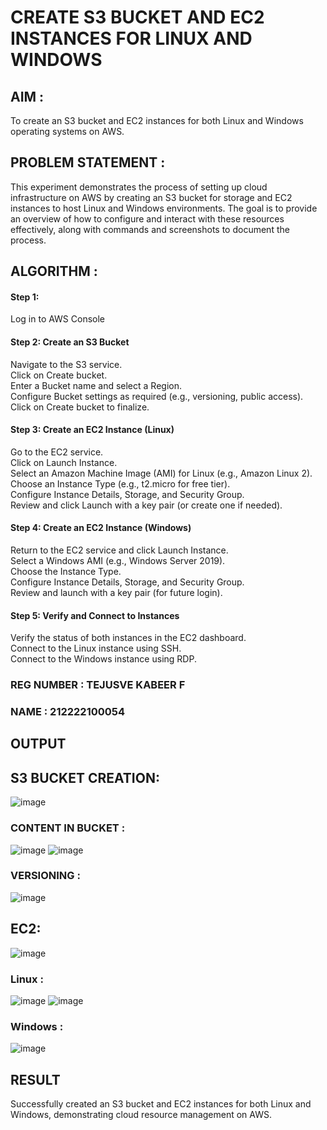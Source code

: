  # CREATE S3 BUCKET AND EC2 INSTANCES FOR LINUX AND WINDOWS

## AIM :
To create an S3 bucket and EC2 instances for both Linux and Windows operating systems on AWS.

## PROBLEM STATEMENT :
This experiment demonstrates the process of setting up cloud infrastructure on AWS by creating an S3 bucket for storage and EC2 instances to host Linux and Windows environments. The goal is to provide an overview of how to configure and interact with these resources effectively, along with commands and screenshots to document the process.

## ALGORITHM :

#### Step 1:
Log in to AWS Console</br>

#### Step 2: Create an S3 Bucket</br>
Navigate to the S3 service.</br>
Click on Create bucket.</br>
Enter a Bucket name and select a Region.</br>
Configure Bucket settings as required (e.g., versioning, public access).</br>
Click on Create bucket to finalize.</br>

#### Step 3: Create an EC2 Instance (Linux)
Go to the EC2 service.</br>
Click on Launch Instance.</br>
Select an Amazon Machine Image (AMI) for Linux (e.g., Amazon Linux 2).</br>
Choose an Instance Type (e.g., t2.micro for free tier).</br>
Configure Instance Details, Storage, and Security Group.</br>
Review and click Launch with a key pair (or create one if needed).</br>

#### Step 4: Create an EC2 Instance (Windows)
Return to the EC2 service and click Launch Instance.</br>
Select a Windows AMI (e.g., Windows Server 2019).</br>
Choose the Instance Type.</br>
Configure Instance Details, Storage, and Security Group.</br>
Review and launch with a key pair (for future login).</br>

#### Step 5: Verify and Connect to Instances
Verify the status of both instances in the EC2 dashboard.</br>
Connect to the Linux instance using SSH.</br>
Connect to the Windows instance using RDP.</br>

### REG NUMBER : TEJUSVE KABEER F
### NAME : 212222100054

## OUTPUT
## S3 BUCKET CREATION:
![image](https://github.com/user-attachments/assets/4e356df0-220e-4dde-9512-b1b21a4167e1)
### CONTENT IN BUCKET :
![image](https://github.com/user-attachments/assets/9561c4b9-7e9a-4afc-a43f-4b293785e845)
![image](https://github.com/user-attachments/assets/ff392526-683b-465d-ab9e-043d7e11d15e)
### VERSIONING :
![image](https://github.com/user-attachments/assets/b4c61ac0-f9ee-4c2b-821b-9c752037ee9c)

## EC2:
![image](https://github.com/user-attachments/assets/7f6a0259-f9d4-4063-b3f7-e1c25ffbf0f4)

### Linux :
![image](https://github.com/user-attachments/assets/01a1e4cf-cff3-47d7-92ba-ba67d75ed25e)
![image](https://github.com/user-attachments/assets/1e4a2e35-a766-4dcb-a1df-084238d94f46)

### Windows :
![image](https://github.com/user-attachments/assets/531e4d19-ecdb-419d-9075-2a0cd80d7735)

## RESULT
 Successfully created an S3 bucket and EC2 instances for both Linux and Windows, demonstrating cloud resource management on AWS.


  


